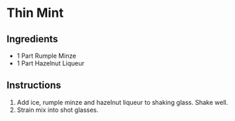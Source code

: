 # Thin Mint

## Ingredients

- 1 Part Rumple Minze
- 1 Part Hazelnut Liqueur

## Instructions

1. Add ice, rumple minze and hazelnut liqueur to shaking glass. Shake well.
2. Strain mix into shot glasses.